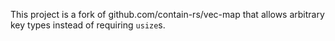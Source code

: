 This project is a fork of github.com/contain-rs/vec-map that allows arbitrary
key types instead of requiring `usize`s.

